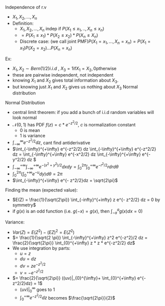 Independence of r.v
- $X_1,X_2,...,X_n$
- Definition:
    - $X_1,X_2,...,X_n$ indep if $P(X_1 \leq x_1,..,X_n \leq x_n)$
    - $= P(X_1 \leq x_1) * P(X_2 \leq x_2) * P(X_n \leq X_n)$
    - Discrete case: (we call joint PMF)$P(X_1 = x_1,...,X_n = x_n) = P(X_1=x_1)P(X_2=x_2)...P(X_n=x_n)$

Ex:
- $X_1,X_2 \sim Bern(1/2) i.i.d$ , $X_3 = {1 \text{if} X_1=X_2, 0 \text{ptherwise}}$
- these are pairwise independent, not independent
- knowing $X_1$ and $X_2$ gives total information about $X_3$. 
- but knowing just $X_1$ and $X_2$ gives us nothing about $X_3$
Normal distribution

Normal Distribution
- central limit theorem: if you add a bunch of i.i.d random variables will look normal 
- $\mathcal{N}(0,1)$ has PDF $f(z) = c*e^{-z^2/2}$, $c$ is normalization constant 
    - 0 is mean
    - 1 is variance
- $\int_{-\infty}^{\infty} e^{-z^2/2} dz$, cant find antiderivative
- $\int_{-\infty}^{+\infty} e^{-z^2/2} dz \int_{-\infty}^{+\infty} e^{-z^2/2} dz  = \int_{-\infty}^{+\infty} e^{-x^2/2} dz \int_{-\infty}^{+\infty} e^{-y^2/2} dz $
- $\int_{-\infty}^{+\infty} \int_{-\infty}^{+\infty} e^{-(x^2+y^2)/2} dxdy = \int_{0}^{2 \pi} \int_{0}^{+\infty} e^{-r^2/2} r dr d\theta$
- $\int_{0}^{2\pi} (\int_{0}^{+\infty} e^{-u} dy) d \theta = 2 \pi$
- $\int_{-\infty}^{+\infty} e^{- z^2/2}dz = \sqrt{2\pi}$

Finding the mean (expected value):
- $E(Z) = \frac{1}{\sqrt{2\pi}} \int_{-infty}^{+infty} z e^{- z^2/2} dz = 0 by symmetry$
-  if $g(x)$ is an odd function (i.e. $g(-x) = g(x)$, then $\int_{-a}^{a} g(x)dx = 0$)

Variance:
- $Var(Z) = E(Z^2) - (EZ)^2 = E(Z^2)$
- $= \frac{1}{\sqrt{2 \pi}} \int_{-\infty}^{+\infty} z^2 e^{-z^2}/2 dz = \frac{2}{\sqrt{2\pi}} \int_{0}^{+\infty} z * z * e^{-z^2/2} dz$
- We use integration by parts:
    - $u = z$
    - $du = dz$
    - $dv = ze^{-z^2/2}$
    - $v = -e^{-z^2/2}$
- $= \frac{2}{\sqrt{2\pi}} ((uv)|_{0}^{\infty}+ \int_{0}^{+\infty} e^{-z^2/2}dz) = 1$
    - $(uv)|_{0}^{\infty}$ goes to 1
    - $\int_{0}^{+\infty} e^{-z^2/2}dz$ becomes $\frac{\sqrt{2\pi}}{2}$
    
